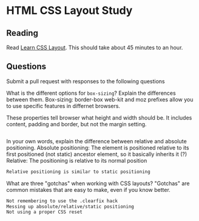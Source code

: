 # HTML CSS Layout Study

## Reading

Read [Learn CSS Layout](http://learnlayout.com). This should take about 45
 minutes to an hour.

## Questions

Submit a pull request with responses to the following questions

What is the different options for `box-sizing`? Explain the differences between
 them.
Box-sizing: border-box
web-kit and moz prefixes allow you to use specific features in differnet browsers.

These properties tell browser what height and width should be. It  includes
content, padding and border, but not the margin setting.
```md

```

In your own words, explain the difference between relative and absolute
 positioning.
  Absolute positioning:
    The element is positioned relative to its first positioned (not static)
    ancestor element, so it basically inherits it (?)
  Relative: The positioning is relative to its normal position
```md
Relative positioning is similar to static positioning
```

What are three "gotchas" when working with CSS layouts? "Gotchas" are common
 mistakes that are easy to make, even if you know better.

```md
Not remembering to use the .clearfix hack
Messing up absolute/relative/static positioning
Not using a proper CSS reset
```
